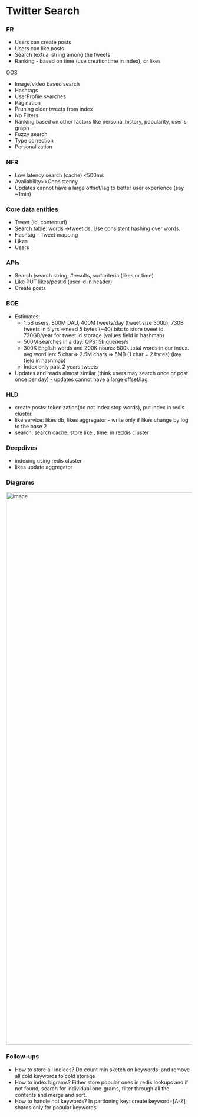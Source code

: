 # Twitter Search

### FR
* Users can create posts
* Users can like posts
* Search textual string among the tweets
* Ranking - based on time (use creationtime in index), or likes

OOS
* Image/video based search
* Hashtags
* UserProfile searches
* Pagination
* Pruning older tweets from index
* No Filters
* Ranking based on other factors like personal history, popularity, user's graph
* Fuzzy search
* Type correction
* Personalization

### NFR
* Low latency search (cache) <500ms
* Availability>>Consistency
* Updates cannot have a large offset/lag to better user experience (say ~1min)

### Core data entities
* Tweet (id, contenturl)
* Search table: words ->tweetids. Use consistent hashing over words. 
* Hashtag - Tweet mapping
* Likes
* Users

### APIs
* Search (search string, #results, sortcriteria (likes or time)
* Like PUT likes/postid (user id in header)
* Create posts

### BOE
* Estimates:
  * 1.5B users, 800M DAU, 400M tweets/day (tweet size 300b), 730B tweets in 5 yrs =>need 5 bytes (~40) bits to store tweet id. 730GB/year for tweet id storage (values field in hashmap)
  * 500M searches in a day: QPS: 5k queries/s
  * 300K English words and 200K nouns: 500k total words in our index. avg word len: 5 char=> 2.5M chars => 5MB (1 char = 2 bytes) (key field in hashmap)
  * Index only past 2 years tweets
* Updates and reads almost similar (think users may search once or post once per day) - updates cannot have a large offset/lag

### HLD
* create posts: tokenization(do not index stop words), put index in redis cluster. 
* like service: likes db, likes aggregator - write only if likes change by log to the base 2
* search: search cache, store like:<postid>, time:<postid> in reddis cluster

### Deepdives
* indexing using redis cluster
* likes update aggregator

### Diagrams
<img width="1494" alt="image" src="https://github.com/user-attachments/assets/c6bcdd02-4519-43cc-925a-4dde33507e5e" />

### Follow-ups
* How to store all indices?
  Do count min sketch on keywords: and remove all cold keywords to cold storage
* How to index bigrams?
  Either store popular ones in redis lookups and if not found, search for individual one-grams, filter through all the contents and merge and sort.
* How to handle hot keywords?
  In partioning key: create keyword+[A-Z] shards only for popular keywords
